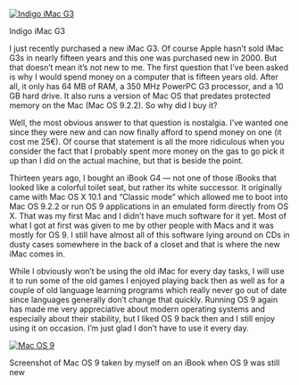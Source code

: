 [![Indigo iMac G3](Indigo_iMac_G3_slot_loading.jpg)](https://i0.wp.com/blog.alexseifert.com/wp-content/uploads/2014/08/Indigo_iMac_G3_slot_loading.jpg?ssl=1)

Indigo iMac G3

I just recently purchased a new iMac G3. Of course Apple hasn’t sold iMac G3s in nearly fifteen years and this one was purchased new in 2000. But that doesn’t mean it’s not new to me. The first question that I’ve been asked is why I would spend money on a computer that is fifteen years old. After all, it only has 64 MB of RAM, a 350 MHz PowerPC G3 processor, and a 10 GB hard drive. It also runs a version of Mac OS that predates protected memory on the Mac (Mac OS 9.2.2). So why did I buy it?

Well, the most obvious answer to that question is nostalgia. I’ve wanted one since they were new and can now finally afford to spend money on one (it cost me 25€). Of course that statement is all the more ridiculous when you consider the fact that I probably spent more money on the gas to go pick it up than I did on the actual machine, but that is beside the point.

Thirteen years ago, I bought an iBook G4 — not one of those iBooks that looked like a colorful toilet seat, but rather its white successor. It originally came with Mac OS X 10.1 and “Classic mode” which allowed me to boot into Mac OS 9.2.2 or run OS 9 applications in an emulated form directly from OS X. That was my first Mac and I didn’t have much software for it yet. Most of what I got at first was given to me by other people with Macs and it was mostly for OS 9. I still have almost all of this software lying around on CDs in dusty cases somewhere in the back of a closet and that is where the new iMac comes in.

While I obviously won’t be using the old iMac for every day tasks, I will use it to run some of the old games I enjoyed playing back then as well as for a couple of old language learning programs which really never go out of date since languages generally don’t change that quickly. Running OS 9 again has made me very appreciative about modern operating systems and especially about their stability, but I liked OS 9 back then and I still enjoy using it on occasion. I’m just glad I don’t have to use it every day.

[![Mac OS 9](My_Mac_Desktop_Low_Res_and_Cra.jpg)](https://i0.wp.com/blog.alexseifert.com/wp-content/uploads/2014/08/My_Mac_Desktop_Low_Res_and_Cra.jpg?ssl=1)

Screenshot of Mac OS 9 taken by myself on an iBook when OS 9 was still new